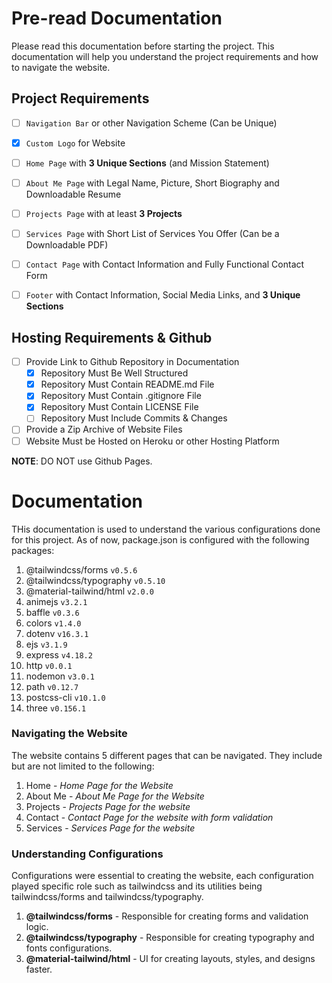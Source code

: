 
# Pre-read Documentation

Please read this documentation before starting the project. This documentation will help you understand the project requirements and how to navigate the website.

## Project Requirements
- [ ] `Navigation Bar` or other Navigation Scheme (Can be Unique)
- [x] `Custom Logo` for Website
- [ ] `Home Page` with **3 Unique Sections** (and Mission Statement)
- [ ] `About Me Page` with Legal Name, Picture, Short Biography and Downloadable Resume
- [ ] `Projects Page` with at least **3 Projects**
- [ ] `Services Page` with Short List of Services You Offer (Can be a Downloadable PDF)
- [ ] `Contact Page` with Contact Information and Fully Functional Contact Form
- [ ] `Footer` with Contact Information, Social Media Links, and **3 Unique Sections**


## Hosting Requirements & Github
- [ ] Provide Link to Github Repository in Documentation
  - [x] Repository Must Be Well Structured
  - [x] Repository Must Contain README.md File 
  - [x] Repository Must Contain .gitignore File
  - [x] Repository Must Contain LICENSE File
  - [ ] Repository Must Include Commits & Changes
- [ ] Provide a Zip Archive of Website Files
- [ ] Website Must be Hosted on Heroku or other Hosting Platform

**NOTE**: DO NOT use Github Pages.

# Documentation 

THis documentation is used to understand the various configurations done for this project.
As of now, package.json is configured with the following packages:
1. @tailwindcss/forms `v0.5.6`
2. @tailwindcss/typography `v0.5.10`
3. @material-tailwind/html `v2.0.0`
4. animejs `v3.2.1`
5. baffle `v0.3.6`
6. colors `v1.4.0`
7. dotenv `v16.3.1`
8. ejs `v3.1.9`
9. express `v4.18.2`
10. http `v0.0.1`
11. nodemon `v3.0.1`
12. path `v0.12.7`
13. postcss-cli `v10.1.0`
14. three `v0.156.1`

### Navigating the Website

The website contains 5 different pages that can be navigated.
They include but are not limited to the following:
1. Home - *Home Page for the Website*
2. About Me - *About Me Page for the Website*
3. Projects - *Projects Page for the website*
4. Contact - *Contact Page for the website with form validation*
5. Services - *Services Page for the website*

### Understanding Configurations

Configurations were essential to creating the website, each
configuration played specific role such as tailwindcss and 
its utilities being tailwindcss/forms and tailwindcss/typography.

1. **@tailwindcss/forms** - Responsible for creating forms and validation logic.
2. **@tailwindcss/typography** - Responsible for creating typography and fonts configurations.
3. **@material-tailwind/html** - UI for creating layouts, styles, and designs faster.